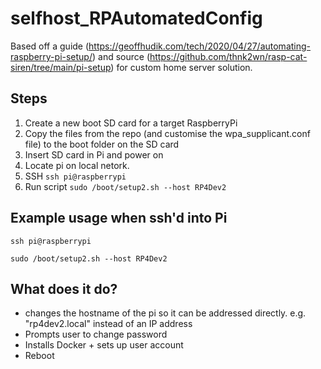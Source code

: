 # selfhost_RPAutomatedConfig


Based off a guide (https://geoffhudik.com/tech/2020/04/27/automating-raspberry-pi-setup/) and source (https://github.com/thnk2wn/rasp-cat-siren/tree/main/pi-setup) for custom home server solution. 


## Steps

1. Create a new boot SD card for a target RaspberryPi 
1. Copy the files from the repo (and customise the wpa_supplicant.conf file) to the boot folder on the SD card
1. Insert SD card in Pi and power on
1. Locate pi on local netork. 
1. SSH `ssh pi@raspberrypi`
1. Run script `sudo /boot/setup2.sh --host RP4Dev2`

## Example usage when ssh'd into Pi
`ssh pi@raspberrypi`

`sudo /boot/setup2.sh --host RP4Dev2`

## What does it do?
* changes the hostname of the pi so it can be addressed directly. e.g. "rp4dev2.local" instead of an IP address
* Prompts user to change password
* Installs Docker + sets up user account
* Reboot
